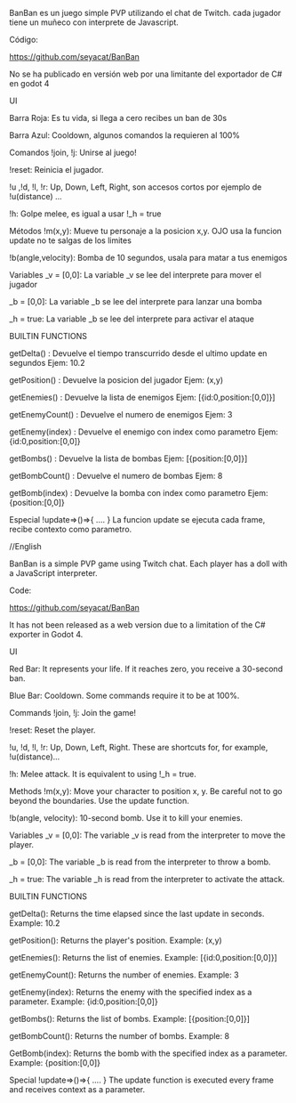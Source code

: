 BanBan es un juego simple PVP utilizando el chat de Twitch.  cada jugador tiene un muñeco con interprete de Javascript.

Código:

https://github.com/seyacat/BanBan​

No se ha publicado en versión web por una limitante del exportador de C# en godot 4

UI

Barra Roja: Es tu vida, si llega a cero recibes un ban de 30s

Barra Azul: Cooldown, algunos comandos la requieren al 100%

Comandos
!join, !j: Unirse al juego!

!reset: Reinicia el jugador.

!u ,!d, !l, !r: Up, Down, Left, Right, son accesos cortos por ejemplo de  !u(distance) ...

!h: Golpe melee, es igual a usar !_h = true

Métodos
!m(x,y): Mueve tu personaje a la posicion x,y. OJO usa la funcion update no te salgas de los limites

!b(angle,velocity): Bomba de 10 segundos, usala para matar a tus enemigos

Variables
_v = [0,0]: La variable _v se lee del interprete para mover el jugador

_b = [0,0]: La variable _b se lee del interprete para lanzar una bomba

_h = true: La variable _b se lee del interprete para activar el ataque

BUILTIN FUNCTIONS

getDelta() : Devuelve el tiempo transcurrido desde el ultimo update en segundos
Ejem: 10.2

getPosition() : Devuelve la posicion del jugador
Ejem: (x,y)

getEnemies() : Devuelve la lista de enemigos 
Ejem: [{id:0,position:[0,0]}]

getEnemyCount() : Devuelve el numero de enemigos
Ejem: 3

getEnemy(index) : Devuelve el enemigo con index como parametro 
Ejem: {id:0,position:[0,0]}

getBombs() : Devuelve la lista de bombas
Ejem: [{position:[0,0]}]

getBombCount() : Devuelve el numero de bombas
Ejem: 8

getBomb(index) : Devuelve la bomba con index como parametro
Ejem: {position:[0,0]}


Especial
!update=>()=>{ .... } La funcion update se ejecuta cada frame, recibe contexto como parametro. 


//English


BanBan is a simple PVP game using Twitch chat. Each player has a doll with a JavaScript interpreter.

Code:

https://github.com/seyacat/BanBan

It has not been released as a web version due to a limitation of the C# exporter in Godot 4.

UI

Red Bar: It represents your life. If it reaches zero, you receive a 30-second ban.

Blue Bar: Cooldown. Some commands require it to be at 100%.

Commands !join, !j: Join the game!

!reset: Reset the player.

!u, !d, !l, !r: Up, Down, Left, Right. These are shortcuts for, for example, !u(distance)...

!h: Melee attack. It is equivalent to using !_h = true.

Methods !m(x,y): Move your character to position x, y. Be careful not to go beyond the boundaries. Use the update function.

!b(angle, velocity): 10-second bomb. Use it to kill your enemies.

Variables _v = [0,0]: The variable _v is read from the interpreter to move the player.

_b = [0,0]: The variable _b is read from the interpreter to throw a bomb.

_h = true: The variable _h is read from the interpreter to activate the attack.

BUILTIN FUNCTIONS

getDelta(): Returns the time elapsed since the last update in seconds. Example: 10.2

getPosition(): Returns the player's position. Example: (x,y)

getEnemies(): Returns the list of enemies. Example: [{id:0,position:[0,0]}]

getEnemyCount(): Returns the number of enemies. Example: 3

getEnemy(index): Returns the enemy with the specified index as a parameter. Example: {id:0,position:[0,0]}

getBombs(): Returns the list of bombs. Example: [{position:[0,0]}]

getBombCount(): Returns the number of bombs. Example: 8

GetBomb(index): Returns the bomb with the specified index as a parameter. Example: {position:[0,0]}

Special !update=>()=>{ .... } The update function is executed every frame and receives context as a parameter.

